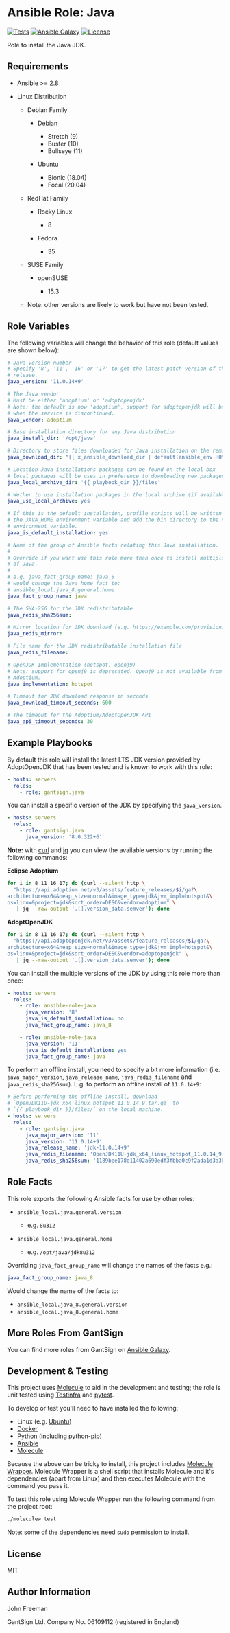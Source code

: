 Ansible Role: Java
==================

[![Tests](https://github.com/gantsign/ansible-role-java/workflows/Tests/badge.svg)](https://github.com/gantsign/ansible-role-java/actions?query=workflow%3ATests)
[![Ansible Galaxy](https://img.shields.io/badge/ansible--galaxy-gantsign.java-blue.svg)](https://galaxy.ansible.com/gantsign/java)
[![License](https://img.shields.io/badge/license-MIT-blue.svg)](https://raw.githubusercontent.com/gantsign/ansible-role-java/master/LICENSE)

Role to install the Java JDK.

Requirements
------------

* Ansible >= 2.8

* Linux Distribution

    * Debian Family

        * Debian

            * Stretch (9)
            * Buster (10)
            * Bullseye (11)

        * Ubuntu

            * Bionic (18.04)
            * Focal (20.04)

    * RedHat Family

        * Rocky Linux

            * 8

        * Fedora

            * 35

    * SUSE Family

        * openSUSE

            * 15.3

    * Note: other versions are likely to work but have not been tested.

Role Variables
--------------

The following variables will change the behavior of this role (default values
are shown below):

```yaml
# Java version number
# Specify '8', '11', '16' or '17' to get the latest patch version of that
# release.
java_version: '11.0.14+9'

# The Java vendor
# Must be either 'adoptium' or 'adoptopenjdk'.
# Note: the default is now 'adoptium', support for adoptopenjdk will be removed
# when the service is discontinued.
java_vendor: adoptium

# Base installation directory for any Java distribution
java_install_dir: '/opt/java'

# Directory to store files downloaded for Java installation on the remote box
java_download_dir: "{{ x_ansible_download_dir | default(ansible_env.HOME + '/.ansible/tmp/downloads') }}"

# Location Java installations packages can be found on the local box
# local packages will be uses in preference to downloading new packages.
java_local_archive_dir: '{{ playbook_dir }}/files'

# Wether to use installation packages in the local archive (if available)
java_use_local_archive: yes

# If this is the default installation, profile scripts will be written to set
# the JAVA_HOME environment variable and add the bin directory to the PATH
# environment variable.
java_is_default_installation: yes

# Name of the group of Ansible facts relating this Java installation.
#
# Override if you want use this role more than once to install multiple versions
# of Java.
#
# e.g. java_fact_group_name: java_8
# would change the Java home fact to:
# ansible_local.java_8.general.home
java_fact_group_name: java

# The SHA-256 for the JDK redistributable
java_redis_sha256sum:

# Mirror location for JDK download (e.g. https://example.com/provisioning/files)
java_redis_mirror:

# File name for the JDK redistributable installation file
java_redis_filename:

# OpenJDK Implementation (hotspot, openj9)
# Note: support for openj9 is deprecated. Openj9 is not available from Eclipse
# Adoptium.
java_implementation: hotspot

# Timeout for JDK download response in seconds
java_download_timeout_seconds: 600

# The timeout for the Adoptium/AdoptOpenJDK API
java_api_timeout_seconds: 30
```

Example Playbooks
-----------------

By default this role will install the latest LTS JDK version provided by
AdoptOpenJDK that has been tested and is known to work with this role:

```yaml
- hosts: servers
  roles:
    - role: gantsign.java
```

You can install a specific version of the JDK by specifying the `java_version`.

```yaml
- hosts: servers
  roles:
    - role: gantsign.java
      java_version: '8.0.322+6'
```

**Note:** with [curl](https://curl.haxx.se) and
[jq](https://stedolan.github.io/jq) you can view the available versions by
running the following commands:

**Eclipse Adoptium**

```bash
for i in 8 11 16 17; do (curl --silent http \
  "https://api.adoptium.net/v3/assets/feature_releases/$i/ga?\
architecture=x64&heap_size=normal&image_type=jdk&jvm_impl=hotspot&\
os=linux&project=jdk&sort_order=DESC&vendor=adoptium" \
   | jq --raw-output '.[].version_data.semver'); done
```

**AdoptOpenJDK**

```bash
for i in 8 11 16 17; do (curl --silent http \
  "https://api.adoptopenjdk.net/v3/assets/feature_releases/$i/ga?\
architecture=x64&heap_size=normal&image_type=jdk&jvm_impl=hotspot&\
os=linux&project=jdk&sort_order=DESC&vendor=adoptopenjdk" \
   | jq --raw-output '.[].version_data.semver'); done
```

You can install the multiple versions of the JDK by using this role more than
once:

```yaml
- hosts: servers
  roles:
    - role: ansible-role-java
      java_version: '8'
      java_is_default_installation: no
      java_fact_group_name: java_8

    - role: ansible-role-java
      java_version: '11'
      java_is_default_installation: yes
      java_fact_group_name: java
```

To perform an offline install, you need to specify a bit more information (i.e.
`java_major_version`, `java_release_name`, `java_redis_filename` and
`java_redis_sha256sum`). E.g. to perform an offline install of `11.0.14+9`:

```yaml
# Before performing the offline install, download
# `OpenJDK11U-jdk_x64_linux_hotspot_11.0.14_9.tar.gz` to
# `{{ playbook_dir }}/files/` on the local machine.
- hosts: servers
  roles:
    - role: gantsign.java
      java_major_version: '11'
      java_version: '11.0.14+9'
      java_release_name: 'jdk-11.0.14+9'
      java_redis_filename: 'OpenJDK11U-jdk_x64_linux_hotspot_11.0.14_9.tar.gz'
      java_redis_sha256sum: '1189bee178d11402a690edf3fbba0c9f2ada1d3a36ff78929d81935842ef24a9'
```

Role Facts
----------

This role exports the following Ansible facts for use by other roles:

* `ansible_local.java.general.version`

    * e.g. `8u312`

* `ansible_local.java.general.home`

    * e.g. `/opt/java/jdk8u312`

Overriding `java_fact_group_name` will change the names of the facts e.g.:

```yaml
java_fact_group_name: java_8
```

Would change the name of the facts to:

* `ansible_local.java_8.general.version`
* `ansible_local.java_8.general.home`

More Roles From GantSign
------------------------

You can find more roles from GantSign on
[Ansible Galaxy](https://galaxy.ansible.com/gantsign).

Development & Testing
---------------------

This project uses [Molecule](http://molecule.readthedocs.io/) to aid in the
development and testing; the role is unit tested using
[Testinfra](http://testinfra.readthedocs.io/) and
[pytest](http://docs.pytest.org/).

To develop or test you'll need to have installed the following:

* Linux (e.g. [Ubuntu](http://www.ubuntu.com/))
* [Docker](https://www.docker.com/)
* [Python](https://www.python.org/) (including python-pip)
* [Ansible](https://www.ansible.com/)
* [Molecule](http://molecule.readthedocs.io/)

Because the above can be tricky to install, this project includes
[Molecule Wrapper](https://github.com/gantsign/molecule-wrapper). Molecule
Wrapper is a shell script that installs Molecule and it's dependencies (apart
from Linux) and then executes Molecule with the command you pass it.

To test this role using Molecule Wrapper run the following command from the
project root:

```bash
./moleculew test
```

Note: some of the dependencies need `sudo` permission to install.

License
-------

MIT

Author Information
------------------

John Freeman

GantSign Ltd.
Company No. 06109112 (registered in England)

